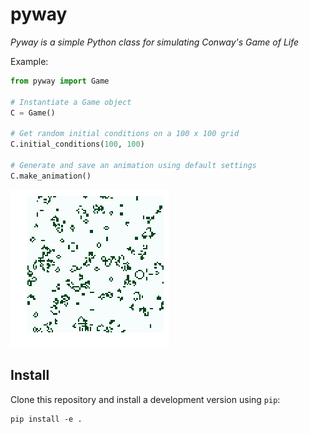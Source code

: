 # pyway

*Pyway is a simple Python class for simulating Conway's Game of Life*

Example:

```python
from pyway import Game

# Instantiate a Game object
C = Game()

# Get random initial conditions on a 100 x 100 grid
C.initial_conditions(100, 100)

# Generate and save an animation using default settings
C.make_animation()

```
![](docs/animation-still.png)

## Install

Clone this repository and install a development version using `pip`:
```
pip install -e .
```
